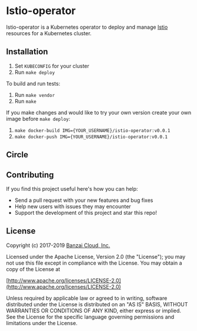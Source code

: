 # Istio-operator

Istio-operator is a Kubernetes operator to deploy and manage [Istio](https://istio.io/) resources for a Kubernetes cluster.

## Installation

1. Set `KUBECONFIG` for your cluster
2. Run `make deploy`

To build and run tests:
1. Run `make vendor`
2. Run `make`

If you make changes and would like to try your own version create your own image before `make deploy`:
1. `make docker-build IMG={YOUR_USERNAME}/istio-operator:v0.0.1`
2. `make docker-push IMG={YOUR_USERNAME}/istio-operator:v0.0.1`

## Circle

## Contributing

If you find this project useful here's how you can help:

- Send a pull request with your new features and bug fixes
- Help new users with issues they may encounter
- Support the development of this project and star this repo!

## License

Copyright (c) 2017-2019 [Banzai Cloud, Inc.](https://banzaicloud.com)

Licensed under the Apache License, Version 2.0 (the "License");
you may not use this file except in compliance with the License.
You may obtain a copy of the License at

[http://www.apache.org/licenses/LICENSE-2.0](http://www.apache.org/licenses/LICENSE-2.0)

Unless required by applicable law or agreed to in writing, software
distributed under the License is distributed on an "AS IS" BASIS,
WITHOUT WARRANTIES OR CONDITIONS OF ANY KIND, either express or implied.
See the License for the specific language governing permissions and
limitations under the License.
